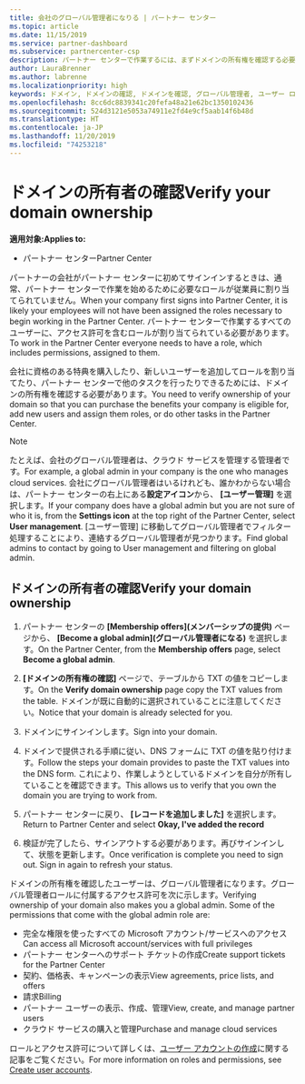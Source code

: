 ```yaml
---
title: 会社のグローバル管理者になりる | パートナー センター
ms.topic: article
ms.date: 11/15/2019
ms.service: partner-dashboard
ms.subservice: partnercenter-csp
description: パートナー センターで作業するには、まずドメインの所有権を確認する必要があります。 これを行う方法と、ユーザーを追加できるグローバル管理者になる方法について説明します。
author: LauraBrenner
ms.author: labrenne
ms.localizationpriority: high
keywords: ドメイン, ドメインの確認, ドメインを確認, グローバル管理者, ユーザー ロール, アクセス許可
ms.openlocfilehash: 8cc6dc8839341c20fefa48a21e62bc1350102436
ms.sourcegitcommit: 524d3121e5053a74911e2fd4e9cf5aab14f6b48d
ms.translationtype: HT
ms.contentlocale: ja-JP
ms.lasthandoff: 11/20/2019
ms.locfileid: "74253218"
---
```

# <a name="verify-your-domain-ownership"></a><span data-ttu-id="e81bf-105">ドメインの所有者の確認</span><span class="sxs-lookup"><span data-stu-id="e81bf-105">Verify your domain ownership</span></span>

<span data-ttu-id="e81bf-106">**適用対象:**</span><span class="sxs-lookup"><span data-stu-id="e81bf-106">**Applies to:**</span></span>

- <span data-ttu-id="e81bf-107">パートナー センター</span><span class="sxs-lookup"><span data-stu-id="e81bf-107">Partner Center</span></span>

<span data-ttu-id="e81bf-108">パートナーの会社がパートナー センターに初めてサインインするときは、通常、パートナー センターで作業を始めるために必要なロールが従業員に割り当てられていません。</span><span class="sxs-lookup"><span data-stu-id="e81bf-108">When your company first signs into Partner Center, it is likely your employees will not have been assigned the roles necessary to begin working in the Partner Center.</span></span> <span data-ttu-id="e81bf-109">パートナー センターで作業するすべてのユーザーに、アクセス許可を含むロールが割り当てられている必要があります。</span><span class="sxs-lookup"><span data-stu-id="e81bf-109">To work in the Partner Center everyone needs to have a role, which includes permissions, assigned to them.</span></span>  

<span data-ttu-id="e81bf-110">会社に資格のある特典を購入したり、新しいユーザーを追加してロールを割り当てたり、パートナー センターで他のタスクを行ったりできるためには、ドメインの所有権を確認する必要があります。</span><span class="sxs-lookup"><span data-stu-id="e81bf-110">You need to verify ownership of your domain so that you can purchase the benefits your company is eligible for, add new users and assign them roles, or do other tasks in the Partner Center.</span></span> 

>[!Note]
><span data-ttu-id="e81bf-111">たとえば、会社のグローバル管理者は、クラウド サービスを管理する管理者です。</span><span class="sxs-lookup"><span data-stu-id="e81bf-111">For example, a global admin in your company is the one who manages cloud services.</span></span> <span data-ttu-id="e81bf-112">会社にグローバル管理者はいるけれども、誰かわからない場合は、パートナー センターの右上にある**設定アイコン**から、 **[ユーザー管理]** を選択します。</span><span class="sxs-lookup"><span data-stu-id="e81bf-112">If your company does have a global admin but you are not sure of who it is, from the **Settings icon** at the top right of the Partner Center, select **User management**.</span></span> <span data-ttu-id="e81bf-113">[ユーザー管理] に移動してグローバル管理者でフィルター処理することにより、連絡するグローバル管理者が見つかります。</span><span class="sxs-lookup"><span data-stu-id="e81bf-113">Find global admins to contact by going to User management and filtering on global admin.</span></span>

## <a name="verify-your-domain-ownership"></a><span data-ttu-id="e81bf-114">ドメインの所有者の確認</span><span class="sxs-lookup"><span data-stu-id="e81bf-114">Verify your domain ownership</span></span>

1. <span data-ttu-id="e81bf-115">パートナー センターの **[Membership offers]\(メンバーシップの提供\)** ページから、 **[Become a global admin]\(グローバル管理者になる\)** を選択します。</span><span class="sxs-lookup"><span data-stu-id="e81bf-115">On the Partner Center, from the **Membership offers** page, select **Become a global admin**.</span></span> 

2. <span data-ttu-id="e81bf-116">**[ドメインの所有権の確認]** ページで、テーブルから TXT の値をコピーします。</span><span class="sxs-lookup"><span data-stu-id="e81bf-116">On the **Verify domain ownership** page copy the TXT values from the table.</span></span> <span data-ttu-id="e81bf-117">ドメインが既に自動的に選択されていることに注意してください。</span><span class="sxs-lookup"><span data-stu-id="e81bf-117">Notice that your domain is already selected for you.</span></span>

3. <span data-ttu-id="e81bf-118">ドメインにサインインします。</span><span class="sxs-lookup"><span data-stu-id="e81bf-118">Sign into your domain.</span></span> 

4. <span data-ttu-id="e81bf-119">ドメインで提供される手順に従い、DNS フォームに TXT の値を貼り付けます。</span><span class="sxs-lookup"><span data-stu-id="e81bf-119">Follow the steps your domain provides to paste the TXT values into the DNS form.</span></span>  <span data-ttu-id="e81bf-120">これにより、作業しようとしているドメインを自分が所有していることを確認できます。</span><span class="sxs-lookup"><span data-stu-id="e81bf-120">This allows us to verify that you own the domain you are trying to work from.</span></span>

5. <span data-ttu-id="e81bf-121">パートナー センターに戻り、 **[レコードを追加しました]** を選択します。</span><span class="sxs-lookup"><span data-stu-id="e81bf-121">Return to Partner Center and select **Okay, I've added the record**</span></span>

6. <span data-ttu-id="e81bf-122">検証が完了したら、サインアウトする必要があります。再びサインインして、状態を更新します。</span><span class="sxs-lookup"><span data-stu-id="e81bf-122">Once verification is complete you need to sign out. Sign in again to refresh your status.</span></span> 

<span data-ttu-id="e81bf-123">ドメインの所有権を確認したユーザーは、グローバル管理者になります。グローバル管理者ロールに付属するアクセス許可を次に示します。</span><span class="sxs-lookup"><span data-stu-id="e81bf-123">Verifying ownership of your domain also makes you a global admin. Some of the permissions that come with the global admin role are:</span></span>

- <span data-ttu-id="e81bf-124">完全な権限を使ったすべての Microsoft アカウント/サービスへのアクセス</span><span class="sxs-lookup"><span data-stu-id="e81bf-124">Can access all Microsoft account/services with full privileges</span></span> 
- <span data-ttu-id="e81bf-125">パートナー センターへのサポート チケットの作成</span><span class="sxs-lookup"><span data-stu-id="e81bf-125">Create support tickets for the Partner Center</span></span>
- <span data-ttu-id="e81bf-126">契約、価格表、キャンペーンの表示</span><span class="sxs-lookup"><span data-stu-id="e81bf-126">View agreements, price lists, and offers</span></span>
- <span data-ttu-id="e81bf-127">請求</span><span class="sxs-lookup"><span data-stu-id="e81bf-127">Billing</span></span>
- <span data-ttu-id="e81bf-128">パートナー ユーザーの表示、作成、管理</span><span class="sxs-lookup"><span data-stu-id="e81bf-128">View, create, and manage partner users</span></span>
- <span data-ttu-id="e81bf-129">クラウド サービスの購入と管理</span><span class="sxs-lookup"><span data-stu-id="e81bf-129">Purchase and manage cloud services</span></span>

<span data-ttu-id="e81bf-130">ロールとアクセス許可について詳しくは、[ユーザー アカウントの作成](create-user-accounts-and-set-permissions.md)に関する記事をご覧ください。</span><span class="sxs-lookup"><span data-stu-id="e81bf-130">For more information on roles and permissions, see [Create user accounts](create-user-accounts-and-set-permissions.md).</span></span> 